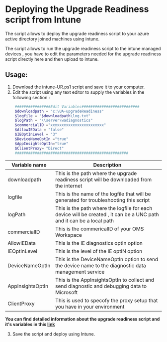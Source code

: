 # Deploying the Upgrade Readiness script from Intune
The script allows to deploy the upgrade readiness script to your azure active directory joined machines using intune.

The script allows to run the upgrade readiness script to the intune managed devices , you have to edit the parameters needed for the upgrade readiness script directly here and then
upload to intune.

## Usage:

1. Download the intune-UR.ps1 script and save it to your computer.
2. Edit the script using any text editor to supply the variables in the following section :
    ```powershell 
     ################Edit Variables##########################
     $downloadpath = "c:\UA-upgradeReadiness" 
     $logfile = "$downloadpath\log.txt"
     $logPath = "\\server\wadiagnostics"
     $commercialID ="xxxxxxxxxxxxxxxxxxxxxxxx"
     $AllowIEData = "false"
     $IEOptInLevel = "3"
     $DeviceNameOptIn ="true"
     $AppInsightsOptIn="true"
     $ClientProxy= "Direct"
     ################################################### 
     ```
| Variable name | Description |
| ------------- | ------------- |
| downloadpath  | This is the path where the upgrade readiness script will be downloaded from the internet |
| logfile       | This is the name of the logfile that will be generated for troubleshooting this script |
| logPath  | This is the path where the logfile for each device will be created , it can be a UNC path and it can be a local path  |
| commercialID | This is the commericalID of your OMS Workspace |
| AllowIEData | This is the IE diagnostics optIn option | 
| IEOptInLevel | This is the level of the IE optIN option |
| DeviceNameOptIn | This is the DeviceNameOptIn option to send the device name to the diagnostic data management service |
| AppInsightsOptIn | This is the AppInsightsOptIn to collect and send diagnostic and debugging data to Microsoft | 
| ClientProxy | This is used to specofy the proxy setup that you have in your environment |

**You can find detailed information about the upgrade readiness script and it's variables in this [link](https://docs.microsoft.com/en-us/windows/deployment/upgrade/upgrade-readiness-deployment-script#running-the-script)**

3. Save the script and deploy using Intune.
